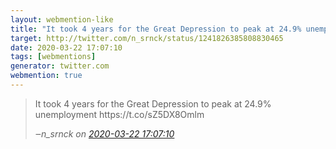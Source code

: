 ```yaml
---
layout: webmention-like
title: "It took 4 years for the Great Depression to peak at 24.9% unemployment https://t.co/sZ5DX8Omlm"
target: http://twitter.com/n_srnck/status/1241826385808830465
date: 2020-03-22 17:07:10
tags: [webmentions]
generator: twitter.com
webmention: true
---
```




<blockquote class="external-citation">
  <p>
    It took 4 years for the Great Depression to peak at 24.9% unemployment https://t.co/sZ5DX8Omlm
  </p>
  <cite>‒<span class="p-author p-name">n_srnck</span>
    on
    <a href="http://twitter.com/n_srnck/status/1241826385808830465" rel="external nofollow" target="_blank">2020-03-22 17:07:10</a>
  </cite>
</blockquote>



